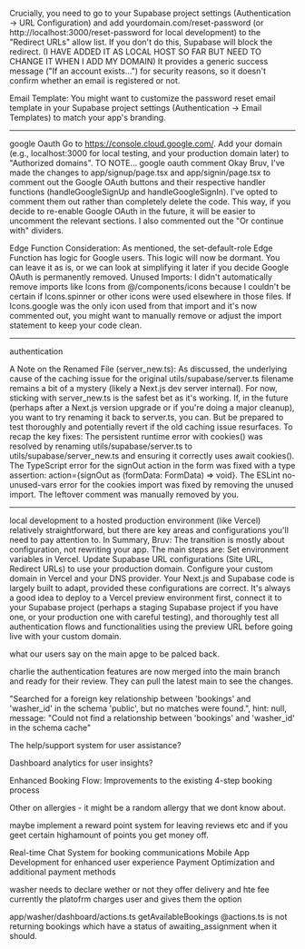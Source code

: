 Crucially, you need to go to your Supabase project settings (Authentication -> URL Configuration) and add yourdomain.com/reset-password (or http://localhost:3000/reset-password for local development) to the "Redirect URLs" allow list. If you don't do this, Supabase will block the redirect. (I HAVE ADDED IT AS LOCAL HOST SO FAR BUT NEED TO CHANGE IT WHEN I ADD MY DOMAIN)
It provides a generic success message ("If an account exists...") for security reasons, so it doesn't confirm whether an email is registered or not.

Email Template: You might want to customize the password reset email template in your Supabase project settings (Authentication -> Email Templates) to match your app's branding.

---

google Oauth
Go to https://console.cloud.google.com/.
Add your domain (e.g., localhost:3000 for local testing, and your production domain later) to "Authorized domains".
TO NOTE...
google oauth comment
Okay Bruv, I've made the changes to app/signup/page.tsx and app/signin/page.tsx to comment out the Google OAuth buttons and their respective handler functions (handleGoogleSignUp and handleGoogleSignIn).
I've opted to comment them out rather than completely delete the code. This way, if you decide to re-enable Google OAuth in the future, it will be easier to uncomment the relevant sections. I also commented out the "Or continue with" dividers.

Edge Function Consideration: As mentioned, the set-default-role Edge Function has logic for Google users. This logic will now be dormant. You can leave it as is, or we can look at simplifying it later if you decide Google OAuth is permanently removed.
Unused Imports: I didn't automatically remove imports like Icons from @/components/icons because I couldn't be certain if Icons.spinner or other icons were used elsewhere in those files. If Icons.google was the only icon used from that import and it's now commented out, you might want to manually remove or adjust the import statement to keep your code clean.

---

authentication

A Note on the Renamed File (server_new.ts):
As discussed, the underlying cause of the caching issue for the original utils/supabase/server.ts filename remains a bit of a mystery (likely a Next.js dev server internal). For now, sticking with server_new.ts is the safest bet as it's working.
If, in the future (perhaps after a Next.js version upgrade or if you're doing a major cleanup), you want to try renaming it back to server.ts, you can. But be prepared to test thoroughly and potentially revert if the old caching issue resurfaces.
To recap the key fixes:
The persistent runtime error with cookies() was resolved by renaming utils/supabase/server.ts to utils/supabase/server_new.ts and ensuring it correctly uses await cookies().
The TypeScript error for the signOut action in the form was fixed with a type assertion: action={signOut as (formData: FormData) => void}.
The ESLint no-unused-vars error for the cookies import was fixed by removing the unused import.
The leftover comment was manually removed by you.

---

local development to a hosted production environment (like Vercel) relatively straightforward, but there are key areas and configurations you'll need to pay attention to.
In Summary, Bruv:
The transition is mostly about configuration, not rewriting your app. The main steps are:
Set environment variables in Vercel.
Update Supabase URL configurations (Site URL, Redirect URLs) to use your production domain.
Configure your custom domain in Vercel and your DNS provider.
Your Next.js and Supabase code is largely built to adapt, provided these configurations are correct. It's always a good idea to deploy to a Vercel preview environment first, connect it to your Supabase project (perhaps a staging Supabase project if you have one, or your production one with careful testing), and thoroughly test all authentication flows and functionalities using the preview URL before going live with your custom domain.

what our users say on the main apge to be palced back.

charlie
the authentication features are now merged into the main branch and ready for their review. They can pull the latest main to see the changes.

"Searched for a foreign key relationship between 'bookings' and 'washer_id' in the schema 'public', but no matches were found.",
hint: null,
message: "Could not find a relationship between 'bookings' and 'washer_id' in the schema cache"

The help/support system for user assistance?

Dashboard analytics for user insights?

Enhanced Booking Flow: Improvements to the existing 4-step booking process

Other on allergies - it might be a random allergy that we dont know about.

maybe implement a reward point system for leaving reviews etc and if you geet certain highamount of points you get money off.

Real-time Chat System for booking communications
Mobile App Development for enhanced user experience
Payment Optimization and additional payment methods

washer needs to declare wether or not they offer delivery and hte fee currently the platofrm charges user and gives them the option

app/washer/dashboard/actions.ts
getAvailableBookings @actions.ts is not returning bookings which have a status of awaiting_assignment when it should.
